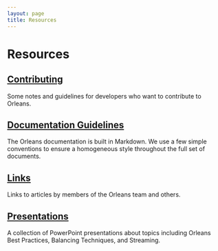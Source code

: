 ```yaml
---
layout: page
title: Resources
---
```

# Resources

## [Contributing](contributing.md)

Some notes and guidelines for developers who want to contribute to Orleans.

## [Documentation Guidelines](documentation_guidelines.md)

The Orleans documentation is built in Markdown.
We use a few simple conventions to ensure a homogeneous style throughout the full set of documents.

## [Links](links.md)

Links to articles by members of the Orleans team and others.

## [Presentations](presentations/index.md)

A collection of PowerPoint presentations about topics including Orleans Best Practices, Balancing Techniques, and Streaming.
